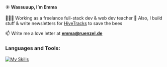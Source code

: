 <h4>☀️ Wassuuup, I’m Emma</h4>

👩🏼‍💻 Working as a freelance full-stack dev & web dev teacher 
🐝 Also, I build stuff & write newsletters for [HiveTracks](www.hivetracks.com) to save the bees

📫 Write me a love letter at **emma@ruenzel.de**

<h3 align="left">Languages and Tools:</h3>

[![My Skills](https://skillicons.dev/icons?i=raspberrypi,ruby,html,css,js,postgres&perline=3)](https://skillicons.dev)
